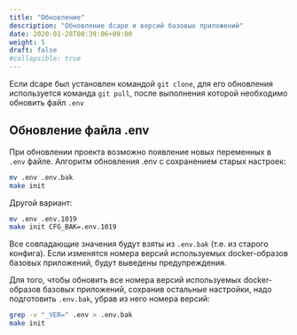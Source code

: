 ```yaml
---
title: "Обновление"
description: "Обновление dcape и версий базовых приложений"
date: 2020-01-28T00:39:06+09:00
weight: 5
draft: false
#collapsible: true
---
```


Если dcape был установлен командой `git clone`, для его обновления используется команда `git pull`, после выполнения которой необходимо обновить файл `.env`

## Обновление файла .env

При обновлении проекта возможно появление новых переменных в `.env` файле.
Алгоритм обновления .env с сохранением старых настроек:

```bash
mv .env .env.bak
make init
```

Другой вариант:

```bash
mv .env .env.1019
make init CFG_BAK=.env.1019
```

Все совпадающие значения будут взяты из `.env.bak` (т.е. из старого конфига).
Если изменятся номера версий используемых docker-образов базовых приложений, будут выведены предупреждения.

Для того, чтобы обновить все номера версий используемых docker-образов базовых приложений, сохранив остальные настройки, надо подготовить `.env.bak`, убрав из него номера версий:

```bash
grep -v "_VER=" .env > .env.bak
make init
```
